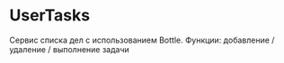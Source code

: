 # UserTasks
Сервис списка дел с использованием Bottle.
Функции: добавление / удаление / выполнение задачи
